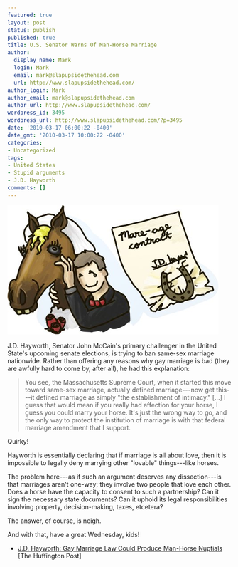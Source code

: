 ```yaml
---
featured: true
layout: post
status: publish
published: true
title: U.S. Senator Warns Of Man-Horse Marriage
author:
  display_name: Mark
  login: Mark
  email: mark@slapupsidethehead.com
  url: http://www.slapupsidethehead.com/
author_login: Mark
author_email: mark@slapupsidethehead.com
author_url: http://www.slapupsidethehead.com/
wordpress_id: 3495
wordpress_url: http://www.slapupsidethehead.com/?p=3495
date: '2010-03-17 06:00:22 -0400'
date_gmt: '2010-03-17 10:00:22 -0400'
categories:
- Uncategorized
tags:
- United States
- Stupid arguments
- J.D. Hayworth
comments: []
---
```

![](/wp-content/media/2010/03/mareage-contract.jpg "My dear Winnie.")

J.D. Hayworth, Senator John McCain's primary challenger in the United State's upcoming senate elections, is trying to ban same-sex marriage nationwide. Rather than offering any reasons why gay marriage is bad (they are awfully hard to come by, after all), he had this explanation:

> You see, the Massachusetts Supreme Court, when it started this move toward same-sex marriage, actually defined marriage---now get this---it defined marriage as simply "the establishment of intimacy." [...] I guess that would mean if you really had affection for your horse, I guess you could marry your horse. It's just the wrong way to go, and the only way to protect the institution of marriage is with that federal marriage amendment that I support.

Quirky!

Hayworth is essentially declaring that if marriage is all about love, then it is impossible to legally deny marrying other "lovable" things---like horses.

The problem here---as if such an argument deserves any dissection---is that marriages aren't one-way; they involve two people that love each other. Does a horse have the capacity to consent to such a partnership? Can it sign the necessary state documents? Can it uphold its legal responsibilities involving property, decision-making, taxes, etcetera?

The answer, of course, is neigh.

And with that, have a great Wednesday, kids!

- [J.D. Hayworth: Gay Marriage Law Could Produce Man-Horse Nuptials](http://www.huffingtonpost.com/2010/03/15/jd-hayworth-gay-marriage_n_498973.html) [The Huffington Post]
